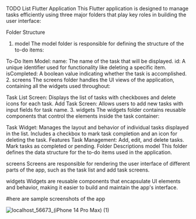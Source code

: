TODO List Flutter Application
This Flutter application is designed to manage tasks efficiently using three major folders that play key roles in building the user interface:

Folder Structure
1. model
The model folder is responsible for defining the structure of the to-do items:

To-Do Item Model:
name: The name of the task that will be displayed.
id: A unique identifier used for functionality like deleting a specific item.
isCompleted: A boolean value indicating whether the task is accomplished.
2. screens
The screens folder handles the UI views of the application, containing all the widgets used throughout:

Task List Screen:
Displays the list of tasks with checkboxes and delete icons for each task.
Add Task Screen:
Allows users to add new tasks with input fields for task name.
3. widgets
The widgets folder contains reusable components that control the elements inside the task container:

Task Widget:
Manages the layout and behavior of individual tasks displayed in the list.
Includes a checkbox to mark task completion and an icon for deleting the task.
Features
Task Management:
Add, edit, and delete tasks.
Mark tasks as completed or pending.
Folder Descriptions
model
This folder defines the data structure for the to-do items used in the application.

screens
Screens are responsible for rendering the user interface of different parts of the app, such as the task list and add task screens.

widgets
Widgets are reusable components that encapsulate UI elements and behavior, making it easier to build and maintain the app's interface.

#here are sample screenshots of the app




![localhost_56673_(iPhone 14 Pro Max) (1)](https://github.com/muiam/FLUTTER-HACKATHON-REPO/assets/74063153/a185e394-96b1-483b-aa6f-c5bb2c9f7562)

